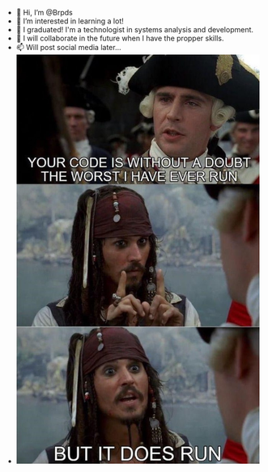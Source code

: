 - 👋 Hi, I’m @Brpds
- 👀 I’m interested in learning a lot!
- 🌱 I graduated! I'm a technologist in systems analysis and development.
- 💞️ I will collaborate in the future when I have the propper skills.
- 📫 Will post social media later...
- ![Alt Text](https://github.com/Brpds/Brpds/blob/main/JK.jpg)

<!---
Brpds/Brpds is a ✨ special ✨ repository because its `README.md` (this file) appears on your GitHub profile.
You can click the Preview link to take a look at your changes.
--->
